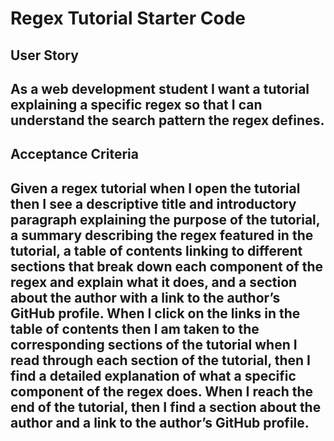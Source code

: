 # Regex Tutorial Starter Code

## User Story
## As a web development student I want a tutorial explaining a specific regex so that I can understand the search pattern the regex defines.

## Acceptance Criteria
## Given a regex tutorial when I open the tutorial then I see a descriptive title and introductory paragraph explaining the purpose of the tutorial, a summary describing the regex featured in the tutorial, a table of contents linking to different sections that break down each component of the regex and explain what it does, and a section about the author with a link to the author’s GitHub profile. When I click on the links in the table of contents then I am taken to the corresponding sections of the tutorial when I read through each section of the tutorial, then I find a detailed explanation of what a specific component of the regex does. When I reach the end of the tutorial, then I find a section about the author and a link to the author’s GitHub profile.


